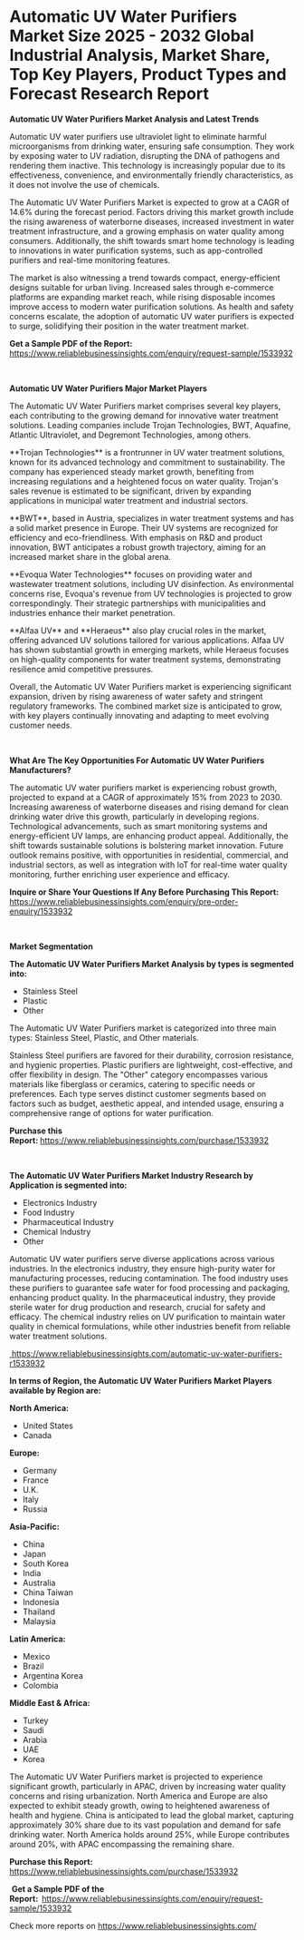 <p><h1>Automatic UV Water Purifiers Market Size 2025 - 2032 Global Industrial Analysis, Market Share, Top Key Players, Product Types and Forecast Research Report</h1></p><p><strong>Automatic UV Water Purifiers Market Analysis and Latest Trends</strong></p>
<p><p>Automatic UV water purifiers use ultraviolet light to eliminate harmful microorganisms from drinking water, ensuring safe consumption. They work by exposing water to UV radiation, disrupting the DNA of pathogens and rendering them inactive. This technology is increasingly popular due to its effectiveness, convenience, and environmentally friendly characteristics, as it does not involve the use of chemicals.</p><p>The Automatic UV Water Purifiers Market is expected to grow at a CAGR of 14.6% during the forecast period. Factors driving this market growth include the rising awareness of waterborne diseases, increased investment in water treatment infrastructure, and a growing emphasis on water quality among consumers. Additionally, the shift towards smart home technology is leading to innovations in water purification systems, such as app-controlled purifiers and real-time monitoring features.</p><p>The market is also witnessing a trend towards compact, energy-efficient designs suitable for urban living. Increased sales through e-commerce platforms are expanding market reach, while rising disposable incomes improve access to modern water purification solutions. As health and safety concerns escalate, the adoption of automatic UV water purifiers is expected to surge, solidifying their position in the water treatment market.</p></p>
<p><strong>Get a Sample PDF of the Report:&nbsp;</strong> <a href="https://www.reliablebusinessinsights.com/enquiry/request-sample/1533932?utm_campaign=3353&utm_medium=2&utm_source=Github&utm_content=ia&utm_term=11042025&utm_id=automatic-uv-water-purifiers">https://www.reliablebusinessinsights.com/enquiry/request-sample/1533932</a></p>
<p>&nbsp;</p>
<p><strong>Automatic UV Water Purifiers Major Market Players</strong></p>
<p><p>The Automatic UV Water Purifiers market comprises several key players, each contributing to the growing demand for innovative water treatment solutions. Leading companies include Trojan Technologies, BWT, Aquafine, Atlantic Ultraviolet, and Degremont Technologies, among others.</p><p>**Trojan Technologies** is a frontrunner in UV water treatment solutions, known for its advanced technology and commitment to sustainability. The company has experienced steady market growth, benefiting from increasing regulations and a heightened focus on water quality. Trojan's sales revenue is estimated to be significant, driven by expanding applications in municipal water treatment and industrial sectors.</p><p>**BWT**, based in Austria, specializes in water treatment systems and has a solid market presence in Europe. Their UV systems are recognized for efficiency and eco-friendliness. With emphasis on R&D and product innovation, BWT anticipates a robust growth trajectory, aiming for an increased market share in the global arena.</p><p>**Evoqua Water Technologies** focuses on providing water and wastewater treatment solutions, including UV disinfection. As environmental concerns rise, Evoqua's revenue from UV technologies is projected to grow correspondingly. Their strategic partnerships with municipalities and industries enhance their market penetration.</p><p>**Alfaa UV** and **Heraeus** also play crucial roles in the market, offering advanced UV solutions tailored for various applications. Alfaa UV has shown substantial growth in emerging markets, while Heraeus focuses on high-quality components for water treatment systems, demonstrating resilience amid competitive pressures.</p><p>Overall, the Automatic UV Water Purifiers market is experiencing significant expansion, driven by rising awareness of water safety and stringent regulatory frameworks. The combined market size is anticipated to grow, with key players continually innovating and adapting to meet evolving customer needs.</p></p>
<p>&nbsp;</p>
<p><strong>What Are The Key Opportunities For Automatic UV Water Purifiers Manufacturers?</strong></p>
<p><p>The automatic UV water purifiers market is experiencing robust growth, projected to expand at a CAGR of approximately 15% from 2023 to 2030. Increasing awareness of waterborne diseases and rising demand for clean drinking water drive this growth, particularly in developing regions. Technological advancements, such as smart monitoring systems and energy-efficient UV lamps, are enhancing product appeal. Additionally, the shift towards sustainable solutions is bolstering market innovation. Future outlook remains positive, with opportunities in residential, commercial, and industrial sectors, as well as integration with IoT for real-time water quality monitoring, further enriching user experience and efficacy.</p></p>
<p><strong>Inquire or Share Your Questions If Any Before Purchasing This Report:</strong> <a href="https://www.reliablebusinessinsights.com/enquiry/pre-order-enquiry/1533932?utm_campaign=3353&utm_medium=2&utm_source=Github&utm_content=ia&utm_term=11042025&utm_id=automatic-uv-water-purifiers">https://www.reliablebusinessinsights.com/enquiry/pre-order-enquiry/1533932</a></p>
<p>&nbsp;</p>
<p><strong>Market Segmentation</strong></p>
<p><strong>The Automatic UV Water Purifiers Market Analysis by types is segmented into:</strong></p>
<p><ul><li>Stainless Steel</li><li>Plastic</li><li>Other</li></ul></p>
<p><p>The Automatic UV Water Purifiers market is categorized into three main types: Stainless Steel, Plastic, and Other materials. </p><p>Stainless Steel purifiers are favored for their durability, corrosion resistance, and hygienic properties. Plastic purifiers are lightweight, cost-effective, and offer flexibility in design. The "Other" category encompasses various materials like fiberglass or ceramics, catering to specific needs or preferences. Each type serves distinct customer segments based on factors such as budget, aesthetic appeal, and intended usage, ensuring a comprehensive range of options for water purification.</p></p>
<p><strong>Purchase this Report:&nbsp;</strong><a href="https://www.reliablebusinessinsights.com/purchase/1533932?utm_campaign=3353&utm_medium=2&utm_source=Github&utm_content=ia&utm_term=11042025&utm_id=automatic-uv-water-purifiers">https://www.reliablebusinessinsights.com/purchase/1533932</a></p>
<p>&nbsp;</p>
<p><strong>The Automatic UV Water Purifiers Market Industry Research by Application is segmented into:</strong></p>
<p><ul><li>Electronics Industry</li><li>Food Industry</li><li>Pharmaceutical Industry</li><li>Chemical Industry</li><li>Other</li></ul></p>
<p><p>Automatic UV water purifiers serve diverse applications across various industries. In the electronics industry, they ensure high-purity water for manufacturing processes, reducing contamination. The food industry uses these purifiers to guarantee safe water for food processing and packaging, enhancing product quality. In the pharmaceutical industry, they provide sterile water for drug production and research, crucial for safety and efficacy. The chemical industry relies on UV purification to maintain water quality in chemical formulations, while other industries benefit from reliable water treatment solutions.</p></p>
<p><a href="https://www.reliablebusinessinsights.com/automatic-uv-water-purifiers-r1533932?utm_campaign=3353&utm_medium=2&utm_source=Github&utm_content=ia&utm_term=11042025&utm_id=automatic-uv-water-purifiers">&nbsp;https://www.reliablebusinessinsights.com/automatic-uv-water-purifiers-r1533932</a></p>
<p><strong>In terms of Region, the Automatic UV Water Purifiers Market Players available by Region are:</strong></p>
<p>
    <p> <strong> North America: </strong>
        <ul>
            <li>United States</li>
            <li>Canada</li>
        </ul>
        </p> 
    <p> <strong> Europe: </strong>
        <ul>
            <li>Germany</li>
            <li>France</li>
            <li>U.K.</li>
            <li>Italy</li>
            <li>Russia</li>
        </ul>
        </p> 
    <p> <strong> Asia-Pacific: </strong>
        <ul>
            <li>China</li>
            <li>Japan</li>
            <li>South Korea</li>
            <li>India</li>
            <li>Australia</li>
            <li>China Taiwan</li>
            <li>Indonesia</li>
            <li>Thailand</li>
            <li>Malaysia</li>
        </ul>
        </p> 
    <p> <strong> Latin America: </strong>
        <ul>
            <li>Mexico</li>
            <li>Brazil</li>
            <li>Argentina Korea</li>
            <li>Colombia</li>
        </ul>
        </p> 
    <p> <strong> Middle East & Africa: </strong>
        <ul>
            <li>Turkey</li>
            <li>Saudi</li>
            <li>Arabia</li>
            <li>UAE</li>
            <li>Korea</li>
        </ul>
    </p>
    </p>
<p><p>The Automatic UV Water Purifiers market is projected to experience significant growth, particularly in APAC, driven by increasing water quality concerns and rising urbanization. North America and Europe are also expected to exhibit steady growth, owing to heightened awareness of health and hygiene. China is anticipated to lead the global market, capturing approximately 30% share due to its vast population and demand for safe drinking water. North America holds around 25%, while Europe contributes around 20%, with APAC encompassing the remaining share.</p></p>
<p><strong>Purchase this Report: </strong><a href="https://www.reliablebusinessinsights.com/purchase/1533932?utm_campaign=3353&utm_medium=2&utm_source=Github&utm_content=ia&utm_term=11042025&utm_id=automatic-uv-water-purifiers">https://www.reliablebusinessinsights.com/purchase/1533932</a></p>
<p>&nbsp;<strong>Get a Sample PDF of the Report:&nbsp;&nbsp;</strong><a href="https://www.reliablebusinessinsights.com/enquiry/request-sample/1533932?utm_campaign=3353&utm_medium=2&utm_source=Github&utm_content=ia&utm_term=11042025&utm_id=automatic-uv-water-purifiers">https://www.reliablebusinessinsights.com/enquiry/request-sample/1533932</a></p>
<p><strong></strong></p>
<p>Check more reports on <a href="https://www.reliablebusinessinsights.com/?utm_campaign=3353&utm_medium=2&utm_source=Github&utm_content=ia&utm_term=11042025&utm_id=automatic-uv-water-purifiers">https://www.reliablebusinessinsights.com/</a></p>